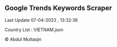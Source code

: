 

## Google Trends Keywords Scraper 
 
Last Update 07-04-2023 , 13:32:36

Country List :
VIETNAM.json



© Abdul Muttaqin 
